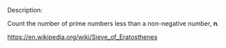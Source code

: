Description:

Count the number of prime numbers less than a non-negative number, **n**.

https://en.wikipedia.org/wiki/Sieve_of_Eratosthenes

